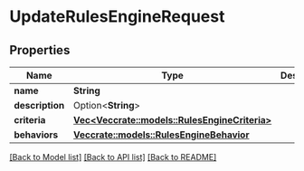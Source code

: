 # UpdateRulesEngineRequest

## Properties

Name | Type | Description | Notes
------------ | ------------- | ------------- | -------------
**name** | **String** |  | 
**description** | Option<**String**> |  | [optional]
**criteria** | [**Vec<Vec<crate::models::RulesEngineCriteria>>**](array.md) |  | 
**behaviors** | [**Vec<crate::models::RulesEngineBehavior>**](RulesEngineBehavior.md) |  | 

[[Back to Model list]](../README.md#documentation-for-models) [[Back to API list]](../README.md#documentation-for-api-endpoints) [[Back to README]](../README.md)


